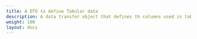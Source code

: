 ```yaml
---
title: A DTO to define Tabular data
description: A data transfer object that defines th columns used in tabular data
weight: 100 
layout: docs
---
```


